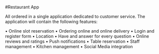 #Restaurant App 

All ordered in a single application dedicated to customer service.
The application will contain the following features:

•        Online slot reservation 
•        Ordering online and online delivery
•        Login and register form
•        Location
•        Have and answer for every question
•        Online reviews and ratings
•        Push notifications
•        Table reservation
•        Staff management
•        Kitchen management
•        Social Media integration
